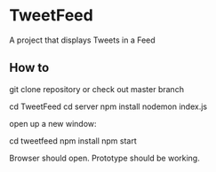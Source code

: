 # TweetFeed
A project that displays Tweets in a Feed

## How to
git clone repository or check out master branch

cd TweetFeed
cd server
npm install
nodemon index.js

open up a new window:

cd tweetfeed
npm install
npm start

Browser should open.
Prototype should be working. 
